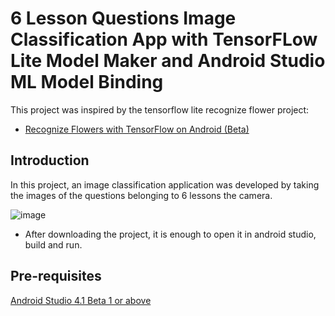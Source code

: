 # 6 Lesson Questions Image Classification App with TensorFLow Lite Model Maker and Android Studio ML Model Binding

This project was inspired by the tensorflow lite recognize flower project:

* [Recognize Flowers with TensorFlow on Android (Beta)](https://codelabs.developers.google.com/codelabs/recognize-flowers-with-tensorflow-on-android/index.html#5)

## Introduction

In this project, an image classification application was developed by taking the images of the questions belonging to 6 lessons the camera.

![image](https://user-images.githubusercontent.com/46873580/129884233-00f976e2-e0e3-4f10-a9d3-948cc68956f5.png)
* After downloading the project, it is enough to open it in android studio, build and run.

## Pre-requisites

[Android Studio 4.1 Beta 1 or above](http://developers.android.com/studio/preview)
